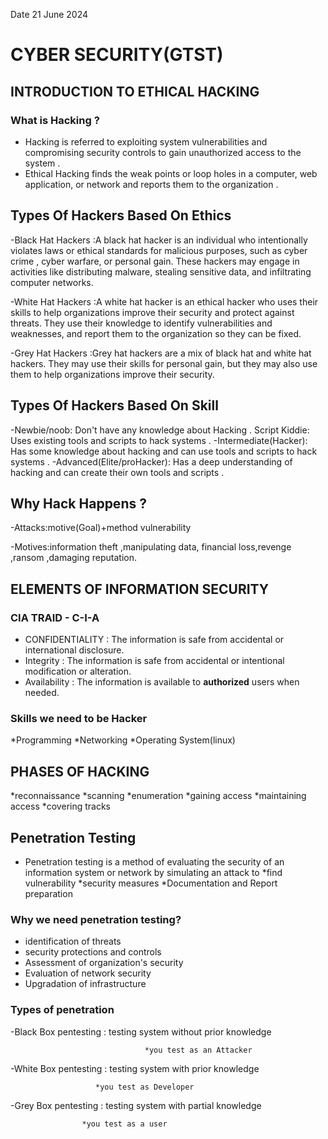 Date 21 June 2024

# CYBER SECURITY(GTST) #

## INTRODUCTION TO ETHICAL HACKING ##

### What is Hacking ? ###

- Hacking is referred to exploiting  system vulnerabilities and compromising security controls to gain unauthorized access to the system .
- Ethical Hacking finds the weak points or loop holes in a computer, web application, or network and reports them to the organization .

## Types Of Hackers Based On Ethics ##

-Black Hat Hackers :A black hat hacker is an individual who intentionally violates laws or ethical standards for malicious purposes, such as cyber crime , cyber warfare, or personal gain. These hackers may engage in activities like distributing malware, stealing sensitive data, and infiltrating computer networks.

-White Hat Hackers :A white hat hacker is an ethical hacker who uses their skills to help
organizations improve their security and protect against threats. They use their knowledge to identify vulnerabilities and weaknesses, and report them to the organization so they can be fixed.

-Grey Hat Hackers :Grey hat hackers are a mix of black hat and white hat hackers.
They may use their skills for personal gain, but they may also use them to help organizations improve their security.

## Types Of Hackers Based On Skill ##

-Newbie/noob: Don't have any knowledge about Hacking .
Script Kiddie: Uses existing tools and scripts to hack systems .
-Intermediate(Hacker): Has some knowledge about hacking and can use tools and scripts to hack systems .
-Advanced(Elite/proHacker): Has a deep understanding of hacking and can create their own tools and scripts .

## Why Hack Happens ? ##

-Attacks:motive(Goal)+method vulnerability

-Motives:information theft ,manipulating data, financial loss,revenge ,ransom ,damaging reputation.

## ELEMENTS OF INFORMATION SECURITY ##

### CIA TRAID - C-I-A ###

- CONFIDENTIALITY : The information is safe from accidental or international disclosure.
- Integrity : The information is safe from accidental or intentional modification or alteration.
- Availability : The information is available to **authorized** users when needed.

### Skills we need to be Hacker ###

*Programming
*Networking
*Operating System(linux)

## PHASES OF HACKING ##

*reconnaissance
*scanning
*enumeration
*gaining access
*maintaining access
*covering tracks

## Penetration Testing ##

- Penetration testing is a method of evaluating the security of an information system or network by simulating an attack to *find vulnerability
*security measures
*Documentation and Report preparation

### Why we need penetration testing? ###

- identification of threats
- security protections and controls
- Assessment of organization's security
- Evaluation of network security
- Upgradation of infrastructure

### Types of penetration ###

-Black Box pentesting : testing system without prior knowledge

                                  *you test as an Attacker

-White Box pentesting : testing system with prior knowledge

                       *you test as Developer

-Grey Box pentesting : testing system with partial knowledge

                    *you test as a user
